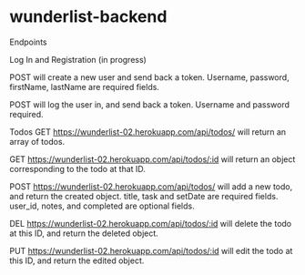 # wunderlist-backend

Endpoints

Log In and Registration (in progress)

POST will create a new user and send back a token. Username, password, firstName, lastName are required fields.

POST will log the user in, and send back a token. Username and password required.

Todos
GET https://wunderlist-02.herokuapp.com/api/todos/ will return an array of todos.

GET https://wunderlist-02.herokuapp.com/api/todos/:id will return an object corresponding to the todo at that ID.

POST https://wunderlist-02.herokuapp.com/api/todos/ will add a new todo, and return the created object. title, task and setDate are required fields. user_id, notes, and completed are optional fields.

DEL https://wunderlist-02.herokuapp.com/api/todos/:id will delete the todo at this ID, and return the deleted object.

PUT https://wunderlist-02.herokuapp.com/api/todos/:id will edit the todo at this ID, and return the edited object.
